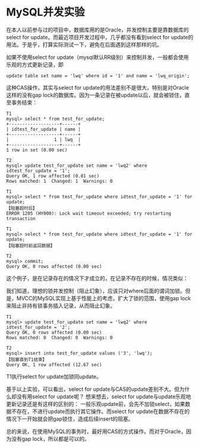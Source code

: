 # MySQL并发实验

在本人以前参与过的项目中，数据库用的是Oracle，并发控制主要是靠数据库的select for update。而最近项目开发过程中，几乎都没有看到select for update的用法。于是乎，打算实际测试一下，避免在后面遇到这样那样的坑。

如果不使用select for update（mysql默认RR级别）来控制并发，一般都会使用乐观的方式更新记录，即
```
update table set name = 'lwq' where id = '1' and name = 'lwq_origin';
```
这种CAS操作，其实与select for update的用法差别不是很大，特别是对Oracle这样的没有gap lock的数据库。因为一条记录在被update以后，就会被锁住，直至事务结束：
```
T1
mysql> select * from test_for_update;
+-------------------+------+
| idtest_for_update | name |
+-------------------+------+
|                 1 | lwq  |
+-------------------+------+
1 row in set (0.00 sec)

T2
mysql> update test_for_update set name = 'lwq2' where idtest_for_update = '1';
Query OK, 1 row affected (0.01 sec)
Rows matched: 1  Changed: 1  Warnings: 0

T1
mysql> select * from test_for_update where idtest_for_update = '1' for update;
【阻塞超时后】
ERROR 1205 (HY000): Lock wait timeout exceeded; try restarting transaction

T1
mysql> select * from test_for_update where idtest_for_update = '1' for update;
【阻塞超时前返回数据】

T2
mysql> commit;
Query OK, 0 rows affected (0.00 sec)
```
这个例子，是在记录存在的情况下才成立的，在记录不存在的时候，情况类似：

我们知道，理想的锁并发控制（阻止幻象），应该只对where后面的谓词加锁。但是，MVCC的MySQL实现上基于性能上的考虑，扩大了锁的范围，使用gap lock来阻止非持有锁事务插入记录，从而阻止幻象。
```
T1
mysql> update test_for_update set name = 'lwq2' where idtest_for_update = '2';
Query OK, 0 rows affected (0.00 sec)
Rows matched: 0  Changed: 0  Warnings: 0

T2
mysql> insert into test_for_update values ('3', 'lwq');
【阻塞直到T1结束】
Query OK, 1 row affected (12.67 sec)
```
T1执行select for update加锁同update。

基于以上实验，可以看出，select for update与CAS的update差别不大。但为什么却没有用select for update呢？
想来想去，select for update与update乐观地更新记录还是有这样的区别的：
一般乐观update前，会先不加锁select，如果数据不存在，不进行update而执行其它操作。而select for update在数据不存在的情况下一开始就会把gap锁住，造成后续insert的阻塞。

总的来说，在使用MySQL的事务时，最好用CAS的方式操作。而对于Oracle，因为没有gap lock，所以都是可以的。
